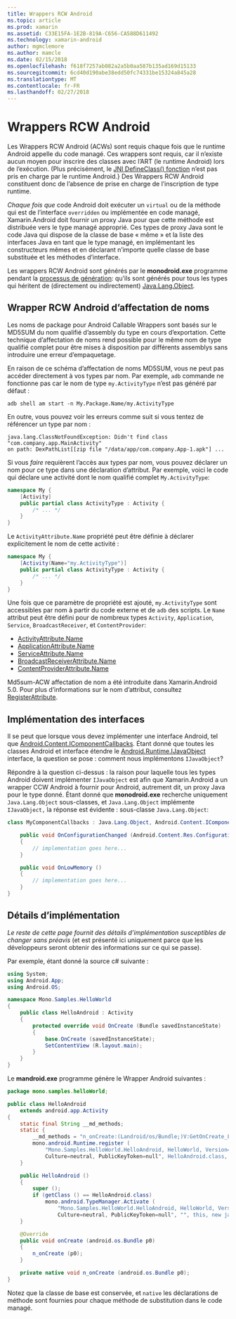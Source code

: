 ```yaml
---
title: Wrappers RCW Android
ms.topic: article
ms.prod: xamarin
ms.assetid: C33E15FA-1E2B-819A-C656-CA588D611492
ms.technology: xamarin-android
author: mgmclemore
ms.author: mamcle
ms.date: 02/15/2018
ms.openlocfilehash: f618f7257ab082a2a5b0aa587b135ad169d15133
ms.sourcegitcommit: 6cd40d190abe38edd50fc74331be15324a845a28
ms.translationtype: MT
ms.contentlocale: fr-FR
ms.lasthandoff: 02/27/2018
---
```

# <a name="android-callable-wrappers"></a>Wrappers RCW Android

Les Wrappers RCW Android (ACWs) sont requis chaque fois que le runtime Android appelle du code managé. Ces wrappers sont requis, car il n’existe aucun moyen pour inscrire des classes avec l’ART (le runtime Android) lors de l’exécution. (Plus précisément, le [JNI DefineClass() fonction](http://docs.oracle.com/javase/1.5.0/docs/guide/jni/spec/functions.html#wp15986) n’est pas pris en charge par le runtime Android.} Des Wrappers RCW Android constituent donc de l’absence de prise en charge de l’inscription de type runtime. 

*Chaque fois que* code Android doit exécuter un `virtual` ou de la méthode qui est de l’interface `overridden` ou implémentée en code managé, Xamarin.Android doit fournir un proxy Java pour que cette méthode est distribuée vers le type managé approprié. Ces types de proxy Java sont le code Java qui dispose de la classe de base « même » et la liste des interfaces Java en tant que le type managé, en implémentant les constructeurs mêmes et en déclarant n’importe quelle classe de base substituée et les méthodes d’interface. 

Les wrappers RCW Android sont générés par le **monodroid.exe** programme pendant la [processus de génération](~/android/deploy-test/building-apps/build-process.md): qu’ils sont générés pour tous les types qui héritent de (directement ou indirectement) [ Java.Lang.Object](https://developer.xamarin.com/api/type/Java.Lang.Object/). 


<a name="ACW_Naming" />

## <a name="android-callable-wrapper-naming"></a>Wrapper RCW Android d’affectation de noms

Les noms de package pour Android Callable Wrappers sont basés sur le MD5SUM du nom qualifié d’assembly du type en cours d’exportation. Cette technique d’affectation de noms rend possible pour le même nom de type qualifié complet pour être mises à disposition par différents assemblys sans introduire une erreur d’empaquetage. 

En raison de ce schéma d’affectation de noms MD5SUM, vous ne peut pas accéder directement à vos types par nom. Par exemple, `adb` commande ne fonctionne pas car le nom de type `my.ActivityType` n’est pas généré par défaut : 

```shell
adb shell am start -n My.Package.Name/my.ActivityType
```

En outre, vous pouvez voir les erreurs comme suit si vous tentez de référencer un type par nom :

```shell
java.lang.ClassNotFoundException: Didn't find class "com.company.app.MainActivity"
on path: DexPathList[[zip file "/data/app/com.company.App-1.apk"] ...
```

Si vous *faire* requièrent l’accès aux types par nom, vous pouvez déclarer un nom pour ce type dans une déclaration d’attribut. Par exemple, voici le code qui déclare une activité dont le nom qualifié complet `My.ActivityType`:

```csharp
namespace My {
    [Activity]
    public partial class ActivityType : Activity {
        /* ... */
    }
}
```

Le `ActivityAttribute.Name` propriété peut être définie à déclarer explicitement le nom de cette activité : 

```csharp
namespace My {
    [Activity(Name="my.ActivityType")]
    public partial class ActivityType : Activity {
        /* ... */
    }
}
```

Une fois que ce paramètre de propriété est ajouté, `my.ActivityType` sont accessibles par nom à partir du code externe et de `adb` des scripts. Le `Name` attribut peut être défini pour de nombreux types `Activity`, `Application`, `Service`, `BroadcastReceiver`, et `ContentProvider`: 

-   [ActivityAttribute.Name](https://developer.xamarin.com/api/property/Android.App.ActivityAttribute.Name/)
-   [ApplicationAttribute.Name](https://developer.xamarin.com/api/property/Android.App.ApplicationAttribute.Name/)
-   [ServiceAttribute.Name](https://developer.xamarin.com/api/property/Android.App.ServiceAttribute.Name/)
-   [BroadcastReceiverAttribute.Name](https://developer.xamarin.com/api/property/Android.Content.BroadcastReceiverAttribute.Name/)
-   [ContentProviderAttribute.Name](https://developer.xamarin.com/api/property/Android.Content.ContentProviderAttribute.Name/)

Md5sum-ACW affectation de nom a été introduite dans Xamarin.Android 5.0. Pour plus d’informations sur le nom d’attribut, consultez [RegisterAttribute](https://developer.xamarin.com/api/type/Android.Runtime.RegisterAttribute/). 


<a name="Implementing_Interfaces" />

## <a name="implementing-interfaces"></a>Implémentation des interfaces

Il se peut que lorsque vous devez implémenter une interface Android, tel que [Android.Content.IComponentCallbacks](https://developer.xamarin.com/api/type/Android.Content.IComponentCallbacks/). Étant donné que toutes les classes Android et interface étendre le [Android.Runtime.IJavaObject](https://developer.xamarin.com/api/type/Android.Runtime.IJavaObject/) interface, la question se pose : comment nous implémentons `IJavaObject`? 

Répondre à la question ci-dessus : la raison pour laquelle tous les types Android doivent implémenter `IJavaObject` est afin que Xamarin.Android a un wrapper CCW Android à fournir pour Android, autrement dit, un proxy Java pour le type donné. Étant donné que **monodroid.exe** recherche uniquement `Java.Lang.Object` sous-classes, et `Java.Lang.Object` implémente `IJavaObject,` la réponse est évidente : sous-classe `Java.Lang.Object`: 

```csharp
class MyComponentCallbacks : Java.Lang.Object, Android.Content.IComponentCallbacks {

    public void OnConfigurationChanged (Android.Content.Res.Configuration newConfig)
    {
        // implementation goes here...
    } 

    public void OnLowMemory ()
    {
        // implementation goes here...
    }
}
```

<a name="Implementation_Details" />

## <a name="implementation-details"></a>Détails d’implémentation

*Le reste de cette page fournit des détails d’implémentation susceptibles de changer sans préavis* (et est présenté ici uniquement parce que les développeurs seront obtenir des informations sur ce qui se passe). 

Par exemple, étant donné la source c# suivante :

```csharp
using System;
using Android.App;
using Android.OS;

namespace Mono.Samples.HelloWorld
{
    public class HelloAndroid : Activity
    {
        protected override void OnCreate (Bundle savedInstanceState)
        {
            base.OnCreate (savedInstanceState);
            SetContentView (R.layout.main);
        }
    }
}
```

Le **mandroid.exe** programme génère le Wrapper Android suivantes : 

```java
package mono.samples.helloWorld;

public class HelloAndroid
    extends android.app.Activity
{
    static final String __md_methods;
    static {
        __md_methods = "n_onCreate:(Landroid/os/Bundle;)V:GetOnCreate_Landroid_os_Bundle_Handler\n" + "";
        mono.android.Runtime.register (
            "Mono.Samples.HelloWorld.HelloAndroid, HelloWorld, Version=1.0.0.0, 
            Culture=neutral, PublicKeyToken=null", HelloAndroid.class, __md_methods);
    }

    public HelloAndroid ()
    {
        super ();
        if (getClass () == HelloAndroid.class)
            mono.android.TypeManager.Activate (
                "Mono.Samples.HelloWorld.HelloAndroid, HelloWorld, Version=1.0.0.0, 
                Culture=neutral, PublicKeyToken=null", "", this, new java.lang.Object[] {  });
    }

    @Override
    public void onCreate (android.os.Bundle p0)
    {
        n_onCreate (p0);
    }

    private native void n_onCreate (android.os.Bundle p0);
}
```

Notez que la classe de base est conservée, et `native` les déclarations de méthode sont fournies pour chaque méthode de substitution dans le code managé. 
